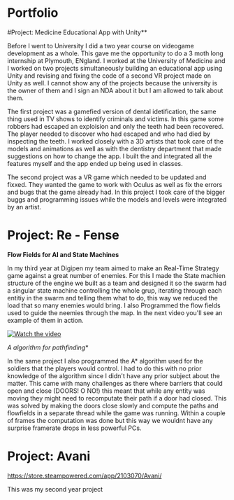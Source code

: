 # Portfolio

#Project: Medicine Educational App with Unity**

Before I went to University I did a two year course on videogame development as a whole. This gave me the opportunity to do a 3 moth long internship at Plymouth, ENgland. I worked at the University of Medicine and I worked on two projects simultaneously building an educational app using Unity and revising and fixing the code of a second VR project made on Unity as well. I cannot show any of the projects because the university is the owner of them and I sign an NDA about it but I am allowed to talk about them.

The first project was a gamefied version of dental idetification, the same thing used in TV shows to identify criminals and victims. In this game some robbers had escaped an exploision and only the teeth had been recovered. The player needed to discover who had escaped and who had died by inspecting the teeth. I worked closely with a 3D artists that took care of the models and animations as well as with the dentistry department that made suggestions on how to change the app. I built the and integrated all the features myself and the app ended up being used in classes.

The second project was a VR game which needed to be updated and fixxed. They wanted the game to work with Oculus as well as fix the errors and bugs that the game already had. In this project I took care of the bigger buggs and programming issues while the models and levels were integrated by an artist.

# Project: Re - Fense

**Flow Fields for AI and State Machines**

In my third year at Digipen my team aimed to make an Real-Time Strategy game against a great number of enemies. For this I made the State machien structure of the engine we built as a team and designed it so the swarm had a singular state machine controlling the whole grup, iterating through each entitiy in the swarm and telling them what to do, this way we reduced the load that so many enemies would bring. I also Programmed the flow fields used to guide the neemies through the map. In the next video you'll see an example of them in action.

[![Watch the video](https://i.sstatic.net/Vp2cE.png)](https://www.youtube.com/watch?v=zf9TTsdFGqI&ab_channel=DiegoL%C3%B3pezPe%C3%B1a)

**A* algorithm for pathfinding**

In the same project I also programmed the A* algorithm used for the soldiers that the players would control. I had to do this with no prior knowledge of the algorithm since I didn't have any prior subject about the matter. This came with many challenges as there where barriers that could open and close (DOORS! O NO!) this meant that while any entity was moving they might need to recomputate their path if a door had closed. This was solved by making the doors close slowly and compute the paths and flowfields in a separate thread while the game was running. Within a couple of frames the computation was done but this way we wouldnt have any surprise framerate drops in less powerful PCs.


# Project: Avani

https://store.steampowered.com/app/2103070/Avani/

This was my second year project



